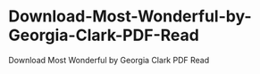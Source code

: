 # Download-Most-Wonderful-by-Georgia-Clark-PDF-Read
Download Most Wonderful by Georgia Clark PDF Read
